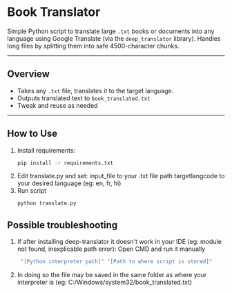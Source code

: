 # Book Translator 

Simple Python script to translate large `.txt` books or documents into any language using Google Translate (via the `deep_translator` library). Handles long files by splitting them into safe 4500-character chunks. 

---

## Overview

- Takes any `.txt` file, translates it to the target language.
- Outputs translated text to `book_translated.txt`
- Tweak and reuse as needed

---

## How to Use

1. Install requirements:
   ```bash
   pip install -r requirements.txt
2. Edit translate.py and set:
    input_file to your .txt file path
    targetlangcode to your desired language (eg: en, fr, hi)
3.  Run script
     ```bash
    python translate.py

## Possible troubleshooting
1. If after installing deep-translator it doesn't work in your IDE (eg: module not found, inexplicable path error):
    Open CMD and run it manually
   ```bash
    "[Python interpreter path]" "[Path to where script is stored]"
3. In doing so the file may be saved in the same folder as where your interpreter is (eg: C:/Windows/system32/book_translated.txt)
